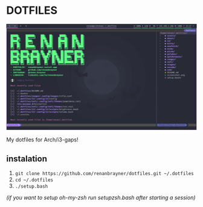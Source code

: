 # DOTFILES

![Screenshot](./screenshot.png)

My dotfiles for Arch/i3-gaps!
## instalation

 1. `git clone https://github.com/renanbrayner/dotfiles.git ~/.dotfiles`
 2. `cd ~/.dotfiles`
 3. `./setup.bash`

*(if you want to setup oh-my-zsh run setupzsh.bash after starting a session)*
